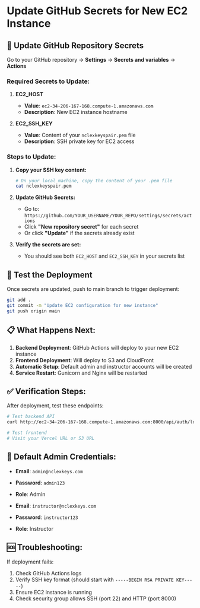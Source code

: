 # Update GitHub Secrets for New EC2 Instance

## 🔧 **Update GitHub Repository Secrets**

Go to your GitHub repository → **Settings** → **Secrets and variables** → **Actions**

### **Required Secrets to Update:**

1. **EC2_HOST**
   - **Value**: `ec2-34-206-167-168.compute-1.amazonaws.com`
   - **Description**: New EC2 instance hostname

2. **EC2_SSH_KEY**
   - **Value**: Content of your `nclexkeyspair.pem` file
   - **Description**: SSH private key for EC2 access

### **Steps to Update:**

1. **Copy your SSH key content:**
   ```bash
   # On your local machine, copy the content of your .pem file
   cat nclexkeyspair.pem
   ```

2. **Update GitHub Secrets:**
   - Go to: `https://github.com/YOUR_USERNAME/YOUR_REPO/settings/secrets/actions`
   - Click **"New repository secret"** for each secret
   - Or click **"Update"** if the secrets already exist

3. **Verify the secrets are set:**
   - You should see both `EC2_HOST` and `EC2_SSH_KEY` in your secrets list

## 🚀 **Test the Deployment**

Once secrets are updated, push to main branch to trigger deployment:

```bash
git add .
git commit -m "Update EC2 configuration for new instance"
git push origin main
```

## 📋 **What Happens Next:**

1. **Backend Deployment**: GitHub Actions will deploy to your new EC2 instance
2. **Frontend Deployment**: Will deploy to S3 and CloudFront
3. **Automatic Setup**: Default admin and instructor accounts will be created
4. **Service Restart**: Gunicorn and Nginx will be restarted

## ✅ **Verification Steps:**

After deployment, test these endpoints:

```bash
# Test backend API
curl http://ec2-34-206-167-168.compute-1.amazonaws.com:8000/api/auth/login/

# Test frontend
# Visit your Vercel URL or S3 URL
```

## 🔑 **Default Admin Credentials:**

- **Email**: `admin@nclexkeys.com`
- **Password**: `admin123`
- **Role**: Admin

- **Email**: `instructor@nclexkeys.com`  
- **Password**: `instructor123`
- **Role**: Instructor

## 🆘 **Troubleshooting:**

If deployment fails:
1. Check GitHub Actions logs
2. Verify SSH key format (should start with `-----BEGIN RSA PRIVATE KEY-----`)
3. Ensure EC2 instance is running
4. Check security group allows SSH (port 22) and HTTP (port 8000)
